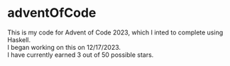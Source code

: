 # adventOfCode
 This is my code for Advent of Code 2023, which I inted to complete using Haskell.   
 I began working on this on 12/17/2023.  
 I have currently earned 3 out of 50 possible stars.  
